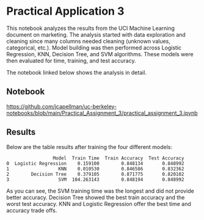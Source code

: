 # Practical Application 3
This notebook analyzes the results from the UCI Machine Learning document on marketing. The analysis started with data exploration and cleaning since many columns needed cleaning (unknown values, categorical, etc.). Model building was then performed across Logistic Regression, KNN, Decision Tree, and SVM algorithms. These models were then evaluated for time, training, and test accuracy.

The notebook linked below shows the analysis in detail.

## Notebook
https://github.com/jcapellman/uc-berkeley-notebooks/blob/main/Practical_Assignment_3/practical_assignment_3.ipynb

## Results
Below are the table results after training the four different models:

                     Model  Train Time  Train Accuracy  Test Accuracy
    0  Logistic Regression    0.159100        0.848134       0.848992
    1                  KNN    0.010530        0.846586       0.832362
    2        Decision Tree    0.379105        0.871775       0.820102
    3                  SVM  104.263143        0.848194       0.848992

As you can see, the SVM training time was the longest and did not provide better accuracy. Decision Tree showed the best train accuracy and the worst test accuracy. KNN and Logistic Regression offer the best time and accuracy trade offs.
